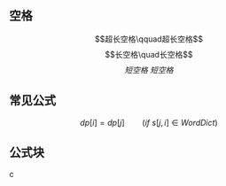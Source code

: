 ## 空格
$$超长空格\qquad超长空格$$
$$长空格\quad长空格$$
$$短空格\ 短空格$$
## 常见公式
$$dp[i] = dp[j] \qquad (if \ s[j,i] \in WordDict) $$

## 公式块
c